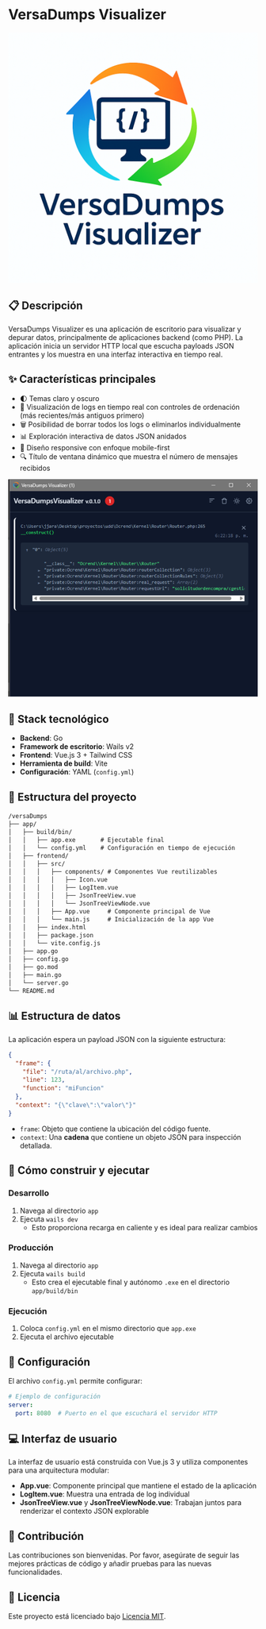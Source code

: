 # VersaDumps Visualizer

![VersaDumps Logo](art/versaDumpsVisualizer.png)

## 📋 Descripción

VersaDumps Visualizer es una aplicación de escritorio para visualizar y depurar datos, principalmente de aplicaciones backend (como PHP). La aplicación inicia un servidor HTTP local que escucha payloads JSON entrantes y los muestra en una interfaz interactiva en tiempo real.

## ✨ Características principales

- 🌓 Temas claro y oscuro
- 🔄 Visualización de logs en tiempo real con controles de ordenación (más recientes/más antiguos primero)
- 🗑️ Posibilidad de borrar todos los logs o eliminarlos individualmente
- 📊 Exploración interactiva de datos JSON anidados
- 📱 Diseño responsive con enfoque mobile-first
- 🔍 Título de ventana dinámico que muestra el número de mensajes recibidos


![VersaDumps Logo](art/visualizerExample.png)

## 🧰 Stack tecnológico

- **Backend**: Go
- **Framework de escritorio**: Wails v2
- **Frontend**: Vue.js 3 + Tailwind CSS
- **Herramienta de build**: Vite
- **Configuración**: YAML (`config.yml`)

## 📁 Estructura del proyecto

```
/versaDumps
├── app/
│   ├── build/bin/
│   │   ├── app.exe       # Ejecutable final
│   │   └── config.yml    # Configuración en tiempo de ejecución
│   ├── frontend/
│   │   ├── src/
│   │   │   ├── components/ # Componentes Vue reutilizables
│   │   │   │   ├── Icon.vue
│   │   │   │   ├── LogItem.vue
│   │   │   │   ├── JsonTreeView.vue
│   │   │   │   └── JsonTreeViewNode.vue
│   │   │   ├── App.vue     # Componente principal de Vue
│   │   │   └── main.js     # Inicialización de la app Vue
│   │   ├── index.html
│   │   ├── package.json
│   │   └── vite.config.js
│   ├── app.go
│   ├── config.go
│   ├── go.mod
│   ├── main.go
│   └── server.go
└── README.md
```

## 📊 Estructura de datos

La aplicación espera un payload JSON con la siguiente estructura:

```json
{
  "frame": {
    "file": "/ruta/al/archivo.php",
    "line": 123,
    "function": "miFuncion"
  },
  "context": "{\"clave\":\"valor\"}"
}
```

- `frame`: Objeto que contiene la ubicación del código fuente.
- `context`: Una **cadena** que contiene un objeto JSON para inspección detallada.

## 🚀 Cómo construir y ejecutar

### Desarrollo

1. Navega al directorio `app`
2. Ejecuta `wails dev`
   - Esto proporciona recarga en caliente y es ideal para realizar cambios

### Producción

1. Navega al directorio `app`
2. Ejecuta `wails build`
   - Esto crea el ejecutable final y autónomo `.exe` en el directorio `app/build/bin`

### Ejecución

1. Coloca `config.yml` en el mismo directorio que `app.exe`
2. Ejecuta el archivo ejecutable

## 🔧 Configuración

El archivo `config.yml` permite configurar:

```yaml
# Ejemplo de configuración
server:
  port: 8080  # Puerto en el que escuchará el servidor HTTP
```

## 💻 Interfaz de usuario

La interfaz de usuario está construida con Vue.js 3 y utiliza componentes para una arquitectura modular:

- **App.vue**: Componente principal que mantiene el estado de la aplicación
- **LogItem.vue**: Muestra una entrada de log individual
- **JsonTreeView.vue** y **JsonTreeViewNode.vue**: Trabajan juntos para renderizar el contexto JSON explorable

## 🤝 Contribución

Las contribuciones son bienvenidas. Por favor, asegúrate de seguir las mejores prácticas de código y añadir pruebas para las nuevas funcionalidades.

## 📄 Licencia

Este proyecto está licenciado bajo [Licencia MIT](LICENSE).
